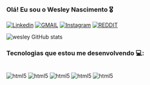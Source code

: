 ### Olá! Eu sou o Wesley Nascimento 🎖️

[![Linkedin](https://img.shields.io/badge/LinkedIn-0077B5?style=for-the-badge&logo=linkedin&logoColor=white)](https://www.linkedin.com/in/wesley-nascimento-67139a1b2/)
[![GMAIL](https://img.shields.io/badge/Gmail-D14836?style=for-the-badge&logo=gmail&logoColor=white)](mailto:vvesleynascimento@gmail.com)
[![Instagram](https://img.shields.io/badge/Instagram-E4405F?style=for-the-badge&logo=instagram&logoColor=white)](https://instagram.com/wesleymnasc_?igshid=YmMyMTA2M2Y=)
[![REDDIT](https://img.shields.io/badge/Reddit-FF4500?style=for-the-badge&logo=reddit&logoColor=white)](https://www.reddit.com/user/Tio-Kenny)

![wesley GitHub stats](https://github-readme-stats.vercel.app/api?username=wesleynasci&show_icons=true&theme=tokyonight)

### Tecnologias que estou me desenvolvendo 💻:

<div style="display: inline_block"><br/>
  <img align="center" alt="html5" src="https://img.shields.io/badge/Python-3776AB?style=for-the-badge&logo=python&logoColor=white"/>
  <img align="center" alt="html5" src="https://img.shields.io/badge/Microsoft_PowerPoint-B7472A?style=for-the-badge&logo=microsoft-powerpoint&logoColor=white"/> 
  <img align="center" alt="html5" src="https://img.shields.io/badge/Microsoft_Excel-217346?style=for-the-badge&logo=microsoft-excel&logoColor=white"/> 
  <img align="center" alt="html5" src="https://img.shields.io/badge/Microsoft_Office-D83B01?style=for-the-badge&logo=microsoft-office&logoColor=white"/>
  <img align="center" alt="html5" src="https://img.shields.io/badge/MySQL-00000F?style=for-the-badge&logo=mysql&logoColor=white"/>
</div>
